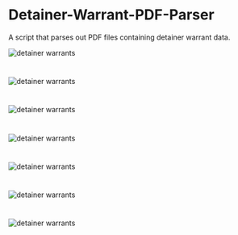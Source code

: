 # Detainer-Warrant-PDF-Parser
A script that parses out PDF files containing detainer warrant data. 


![detainer warrants](https://github.com/ThomasPepperz/Detainer-Warrant-PDF-Parser/tree/main/images/ex1.png)

#

![detainer warrants](https://github.com/ThomasPepperz/Detainer-Warrant-PDF-Parser/tree/main/images/ex1.png)

#

![detainer warrants](https://github.com/ThomasPepperz/Detainer-Warrant-PDF-Parser/tree/main/images/ex2.png)

#

![detainer warrants](https://github.com/ThomasPepperz/Detainer-Warrant-PDF-Parser/tree/main/images/ex3.png)


#

![detainer warrants](https://github.com/ThomasPepperz/Detainer-Warrant-PDF-Parser/tree/main/images/ex4.png)


#

![detainer warrants](https://github.com/ThomasPepperz/Detainer-Warrant-PDF-Parser/tree/main/images/ex5.png)

#

![detainer warrants](https://github.com/ThomasPepperz/Detainer-Warrant-PDF-Parser/tree/main/images/ex6.png)

